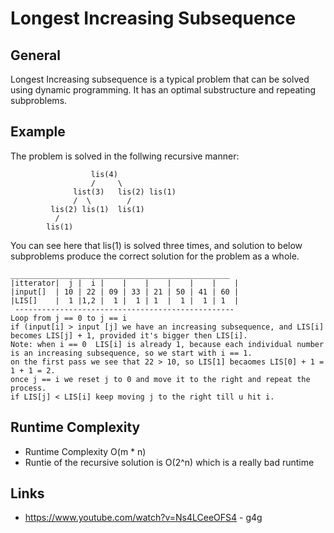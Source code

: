 # Longest Increasing Subsequence

## General
Longest Increasing subsequence is a typical problem that can be solved using dynamic programming.
It has an optimal substructure and repeating subproblems.

## Example
The problem is solved in the follwing recursive manner:
```
                  lis(4)
                  /     \
              list(3)   lis(2) lis(1)
              /  \        /
         lis(2) lis(1)  lis(1)
          /
        lis(1)
```

You can see here that lis(1) is solved three times, and solution to below subproblems produce the correct solution for the problem as a whole.
```
_________________________________________________
|itterator|  j |  i |    |    |    |    |    |    |
|input[]  | 10 | 22 | 09 | 33 | 21 | 50 | 41 | 60 |
|LIS[]    |  1 |1,2 |  1 |  1 | 1  |  1 |  1 | 1  |
 -------------------------------------------------
Loop from j == 0 to j == i
if (input[i] > input [j] we have an increasing subsequence, and LIS[i] becomes LIS[j] + 1, provided it's bigger then LIS[i].
Note: when i == 0  LIS[i] is already 1, because each individual number is an increasing subsequence, so we start with i == 1.
on the first pass we see that 22 > 10, so LIS[1] becaomes LIS[0] + 1 = 1 + 1 = 2.
once j == i we reset j to 0 and move it to the right and repeat the process.
if LIS[j] < LIS[i] keep moving j to the right till u hit i.
```

## Runtime Complexity
* Runtime Complexity O(m * n)
* Runtie of the recursive solution is O(2^n) which is a really bad runtime

## Links
* https://www.youtube.com/watch?v=Ns4LCeeOFS4 - g4g